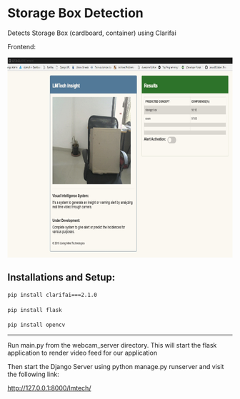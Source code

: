 # Storage Box Detection
Detects Storage Box (cardboard, container) using Clarifai 


Frontend:
 <p align="center">
  <img src="storagebox_detection_frontend.jpg" width=600 height=450>
 </p> 
 

## Installations and Setup:
```bash
pip install clarifai===2.1.0

pip install flask

pip install opencv

```

<hr>
Run main.py from the webcam_server directory. This will start the flask application to render video feed for our application


Then start the Django Server using python manage.py runserver and visit the following link:

http://127.0.0.1:8000/lmtech/
